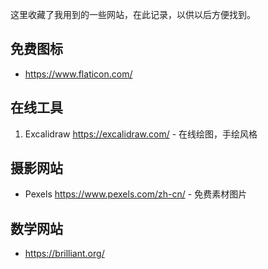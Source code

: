 这里收藏了我用到的一些网站，在此记录，以供以后方便找到。

## 免费图标

* https://www.flaticon.com/

## 在线工具

1. Excalidraw https://excalidraw.com/ - 在线绘图，手绘风格

## 摄影网站

- Pexels https://www.pexels.com/zh-cn/ - 免费素材图片

## 数学网站

- https://brilliant.org/

